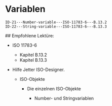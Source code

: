 # Variablen

```{toctree}
ID-21---Number-variable---ISO-11783-6---B.13.2
ID-22---String-variable---ISO-11783-6---B.13.3
```

\## Empfohlene Lektüre:

- ISO 11783-6

  - Kapitel B.13.2
  - Kapitel B.13.3

- Hilfe Jetter ISO-Designer.

  - ISO-Objekte

    - Die einzelnen ISO-Objekte

      - Number- und Stringvariablen

```{image} https://user-images.githubusercontent.com/69573151/94337714-f4a46280-ffec-11ea-81f1-92997fc1448e.png
```

